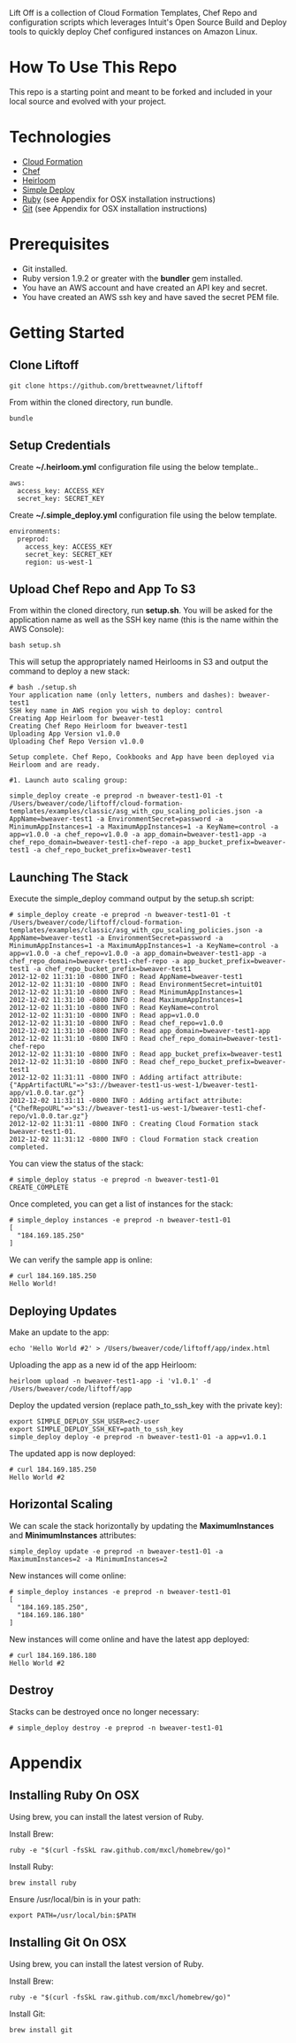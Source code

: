 Lift Off is a collection of Cloud Formation Templates, Chef Repo and configuration scripts which leverages Intuit's Open Source Build and Deploy tools to quickly deploy Chef configured instances on Amazon Linux.

How To Use This Repo
====================

This repo is a starting point and meant to be forked and included in your local source and evolved with your project.

Technologies
============

* [Cloud Formation](http://aws.amazon.com/cloudformation)
* [Chef](http://www.opscode.com/chef/)
* [Heirloom](https://github.com/intuit/heirloom)
* [Simple Deploy](https://github.com/intuit/simple_deploy)
* [Ruby](http://www.ruby-lang.org/en/) (see Appendix for OSX installation instructions)
* [Git](http://git-scm.com/) (see Appendix for OSX installation instructions)

Prerequisites
=============
  
* Git installed.
* Ruby version 1.9.2 or greater with the **bundler** gem installed.
* You have an AWS account and have created an API key and secret.
* You have created an AWS ssh key and have saved the secret PEM file.

Getting Started
===============

Clone Liftoff
-------------

```
git clone https://github.com/brettweavnet/liftoff
```

From within the cloned directory, run bundle.

```
bundle
```

Setup Credentials
-----------------

Create **~/.heirloom.yml** configuration file using the below template..

```
aws:
  access_key: ACCESS_KEY
  secret_key: SECRET_KEY
```

Create **~/.simple_deploy.yml** configuration file using the below template.

```
environments:
  preprod:
    access_key: ACCESS_KEY
    secret_key: SECRET_KEY
    region: us-west-1
```

Upload Chef Repo and App To S3
------------------------------

From within the cloned directory, run **setup.sh**. You will be asked for the application name as well as the SSH key name (this is the name within the AWS Console):

```
bash setup.sh
```

This will setup the appropriately named Heirlooms in S3 and output the command to deploy a new stack:

```
# bash ./setup.sh
Your application name (only letters, numbers and dashes): bweaver-test1
SSH key name in AWS region you wish to deploy: control
Creating App Heirloom for bweaver-test1
Creating Chef Repo Heirloom for bweaver-test1
Uploading App Version v1.0.0
Uploading Chef Repo Version v1.0.0

Setup complete. Chef Repo, Cookbooks and App have been deployed via Heirloom and are ready.

#1. Launch auto scaling group:

simple_deploy create -e preprod -n bweaver-test1-01 -t /Users/bweaver/code/liftoff/cloud-formation-templates/examples/classic/asg_with_cpu_scaling_policies.json -a AppName=bweaver-test1 -a EnvironmentSecret=password -a MinimumAppInstances=1 -a MaximumAppInstances=1 -a KeyName=control -a app=v1.0.0 -a chef_repo=v1.0.0 -a app_domain=bweaver-test1-app -a chef_repo_domain=bweaver-test1-chef-repo -a app_bucket_prefix=bweaver-test1 -a chef_repo_bucket_prefix=bweaver-test1
```

Launching The Stack
-------------------

Execute the simple_deploy command output by the setup.sh script:

```
# simple_deploy create -e preprod -n bweaver-test1-01 -t /Users/bweaver/code/liftoff/cloud-formation-templates/examples/classic/asg_with_cpu_scaling_policies.json -a AppName=bweaver-test1 -a EnvironmentSecret=password -a MinimumAppInstances=1 -a MaximumAppInstances=1 -a KeyName=control -a app=v1.0.0 -a chef_repo=v1.0.0 -a app_domain=bweaver-test1-app -a chef_repo_domain=bweaver-test1-chef-repo -a app_bucket_prefix=bweaver-test1 -a chef_repo_bucket_prefix=bweaver-test1
2012-12-02 11:31:10 -0800 INFO : Read AppName=bweaver-test1
2012-12-02 11:31:10 -0800 INFO : Read EnvironmentSecret=intuit01
2012-12-02 11:31:10 -0800 INFO : Read MinimumAppInstances=1
2012-12-02 11:31:10 -0800 INFO : Read MaximumAppInstances=1
2012-12-02 11:31:10 -0800 INFO : Read KeyName=control
2012-12-02 11:31:10 -0800 INFO : Read app=v1.0.0
2012-12-02 11:31:10 -0800 INFO : Read chef_repo=v1.0.0
2012-12-02 11:31:10 -0800 INFO : Read app_domain=bweaver-test1-app
2012-12-02 11:31:10 -0800 INFO : Read chef_repo_domain=bweaver-test1-chef-repo
2012-12-02 11:31:10 -0800 INFO : Read app_bucket_prefix=bweaver-test1
2012-12-02 11:31:10 -0800 INFO : Read chef_repo_bucket_prefix=bweaver-test1
2012-12-02 11:31:11 -0800 INFO : Adding artifact attribute: {"AppArtifactURL"=>"s3://bweaver-test1-us-west-1/bweaver-test1-app/v1.0.0.tar.gz"}
2012-12-02 11:31:11 -0800 INFO : Adding artifact attribute: {"ChefRepoURL"=>"s3://bweaver-test1-us-west-1/bweaver-test1-chef-repo/v1.0.0.tar.gz"}
2012-12-02 11:31:11 -0800 INFO : Creating Cloud Formation stack bweaver-test1-01.
2012-12-02 11:31:12 -0800 INFO : Cloud Formation stack creation completed.
```

You can view the status of the stack:

```
# simple_deploy status -e preprod -n bweaver-test1-01
CREATE_COMPLETE
```

Once completed, you can get a list of instances for the stack:

```
# simple_deploy instances -e preprod -n bweaver-test1-01
[
  "184.169.185.250"
]
```

We can verify the sample app is online:

```
# curl 184.169.185.250
Hello World!
```

Deploying Updates
-----------------

Make an update to the app:

```
echo 'Hello World #2' > /Users/bweaver/code/liftoff/app/index.html
```

Uploading the app as a new id of the app Heirloom:

```
heirloom upload -n bweaver-test1-app -i 'v1.0.1' -d /Users/bweaver/code/liftoff/app
```

Deploy the updated version (replace path_to_ssh_key with the private key):

```
export SIMPLE_DEPLOY_SSH_USER=ec2-user
export SIMPLE_DEPLOY_SSH_KEY=path_to_ssh_key
simple_deploy deploy -e preprod -n bweaver-test1-01 -a app=v1.0.1
```

The updated app is now deployed:

```
# curl 184.169.185.250
Hello World #2
```

Horizontal Scaling
------------------

We can scale the stack horizontally by updating the **MaximumInstances** and **MinimumInstances** attributes:

```
simple_deploy update -e preprod -n bweaver-test1-01 -a MaximumInstances=2 -a MinimumInstances=2
```

New instances will come online:

```
# simple_deploy instances -e preprod -n bweaver-test1-01
[
  "184.169.185.250",
  "184.169.186.180"
]
```

New instances will come online and have the latest app deployed:

```
# curl 184.169.186.180
Hello World #2
```

Destroy
-------

Stacks can be destroyed once no longer necessary:

```
# simple_deploy destroy -e preprod -n bweaver-test1-01
```

Appendix
========

Installing Ruby On OSX
----------------------

Using brew, you can install the latest version of Ruby.

Install Brew:

```
ruby -e "$(curl -fsSkL raw.github.com/mxcl/homebrew/go)"
```

Install Ruby:

```
brew install ruby
```

Ensure /usr/local/bin is in your path:

```
export PATH=/usr/local/bin:$PATH
```

Installing Git On OSX
---------------------

Using brew, you can install the latest version of Ruby.

Install Brew:

```
ruby -e "$(curl -fsSkL raw.github.com/mxcl/homebrew/go)"
```

Install Git:

```
brew install git
```
